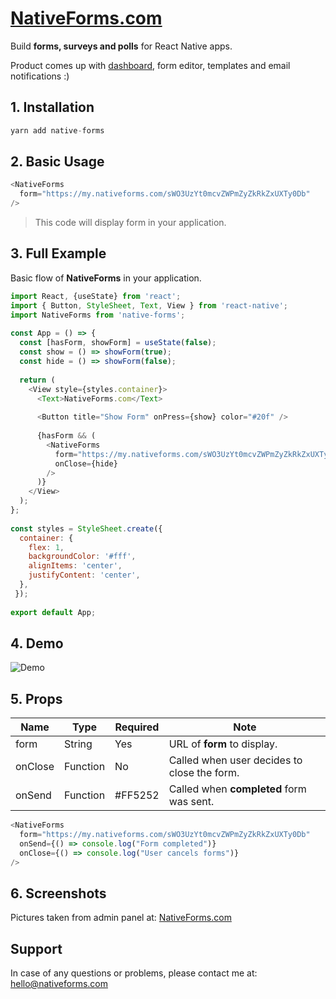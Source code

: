 ﻿# [NativeForms.com](https://nativeforms.com?utm_source=github)

Build **forms, surveys and polls** for React Native apps.

Product comes up with [dashboard](link_to_screenshot), form editor, templates and email notifications :)


## 1. Installation
```js
yarn add native-forms
```
## 2. Basic Usage

```js
<NativeForms  
  form="https://my.nativeforms.com/sWO3UzYt0mcvZWPmZyZkRkZxUXTy0Db"  
/>
```
<blockquote>
  This code will display form in your application.
</blockquote>

## 3. Full Example

Basic flow of **NativeForms** in your application.

```js
import React, {useState} from 'react';  
import { Button, StyleSheet, Text, View } from 'react-native';  
import NativeForms from 'native-forms';  
  
const App = () => {  
  const [hasForm, showForm] = useState(false);  
  const show = () => showForm(true);  
  const hide = () => showForm(false);  
  
  return (  
    <View style={styles.container}>  
      <Text>NativeForms.com</Text>  
	  
      <Button title="Show Form" onPress={show} color="#20f" />  
	  
      {hasForm && (  
        <NativeForms  
          form="https://my.nativeforms.com/sWO3UzYt0mcvZWPmZyZkRkZxUXTy0Db"  
          onClose={hide}  
        />
      )}
    </View>  
  );
};  
  
const styles = StyleSheet.create({  
  container: {  
    flex: 1,  
    backgroundColor: '#fff',  
    alignItems: 'center',  
    justifyContent: 'center',  
  },
 });  
  
export default App;
```

## 4. Demo
![Demo](https://raw.githubusercontent.com/venits/react-native-map-clustering/master/demo.gif)

## 5. Props

| Name               | Type   | Required | Note                                                           |
|--------------------|--------|---------|----------------------------------------------------------------|
| form         | String   | Yes    | URL of **form** to display.       |
| onClose       | Function | No | Called when user decides to close the form.                                         |
| onSend   | Function | #FF5252 | Called when **completed** form was sent.                                   |

```js
<NativeForms  
  form="https://my.nativeforms.com/sWO3UzYt0mcvZWPmZyZkRkZxUXTy0Db"  
  onSend={() => console.log("Form completed")}  
  onClose={() => console.log("User cancels forms")}  
/>
```
	
## 6. Screenshots

Pictures taken from admin panel at: [NativeForms.com](https://nativeforms.com?utm_source=github)


## Support

In case of any questions  or problems, please contact me at:
[hello@nativeforms.com](mailto:tomasz.przybyl.it@gmail.com)
